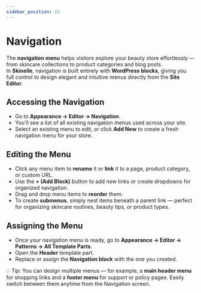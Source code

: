 ```yaml
---
sidebar_position: 15
---
```


# Navigation

The **navigation menu** helps visitors explore your beauty store effortlessly — from skincare collections to product categories and blog posts.  
In **Skinelle**, navigation is built entirely with **WordPress blocks**, giving you full control to design elegant and intuitive menus directly from the **Site Editor**.


## Accessing the Navigation

* Go to **Appearance → Editor → Navigation**.  
* You’ll see a list of all existing navigation menus used across your site.  
* Select an existing menu to edit, or click **Add New** to create a fresh navigation menu for your store.  

<!--![Navigation Menu](/img/navigation-menu.webp)-->


## Editing the Menu

* Click any menu item to **rename** it or **link** it to a page, product category, or custom URL.  
* Use the **+ (Add Block)** button to add new links or create dropdowns for organized navigation.  
* Drag and drop menu items to **reorder** them.  
* To create **submenus**, simply nest items beneath a parent link — perfect for organizing skincare routines, beauty tips, or product types.  

<!--![Edit Navigation Menu](/img/edit-nav.webp)-->


## Assigning the Menu

* Once your navigation menu is ready, go to **Appearance → Editor → Patterns → All Template Parts**.  
* Open the **Header** template part.  
* Replace or assign the **Navigation block** with the one you created.  

💡 *Tip:* You can design multiple menus — for example, a **main header menu** for shopping links and a **footer menu** for support or policy pages. Easily switch between them anytime from the Navigation screen.